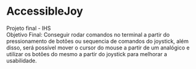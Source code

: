 # AccessibleJoy
Projeto final - IHS
<br />
Objetivo Final: Conseguir rodar comandos no terminal a partir do pressionamento de botões ou sequencia de comandos do joystick, além disso, será possível mover o cursor do mouse a partir de um analógico e utilizar os botões do mesmo a partir do joystick para melhorar a usabilidade.
